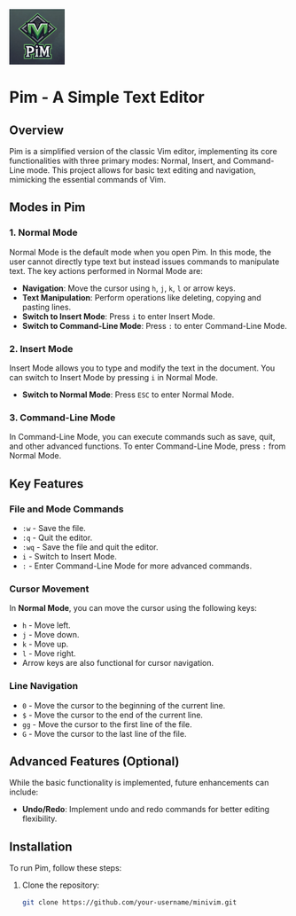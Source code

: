 <img src="./png/logo.webp" alt="A logo inspired by the Vim text editor, featuring a bold and modern design with the text 'Pim' in the center. The logo should have a green and dark gray color scheme, with sharp edges and a geometric style. Surround the text with a diamond-shaped outline, similar to the classic Vim logo, and give it a slightly 3D look." style="width:100px; height:auto;" />


# Pim - A Simple Text Editor

## Overview

Pim is a simplified version of the classic Vim editor, implementing its core functionalities with three primary modes: Normal, Insert, and Command-Line mode. This project allows for basic text editing and navigation, mimicking the essential commands of Vim.

## Modes in Pim

### 1. **Normal Mode**
Normal Mode is the default mode when you open Pim. In this mode, the user cannot directly type text but instead issues commands to manipulate text. The key actions performed in Normal Mode are:

- **Navigation**: Move the cursor using `h`, `j`, `k`, `l` or arrow keys.
- **Text Manipulation**: Perform operations like deleting, copying and pasting lines.
- **Switch to Insert Mode**: Press `i` to enter Insert Mode.
- **Switch to Command-Line Mode**: Press `:` to enter Command-Line Mode.

### 2. **Insert Mode**
Insert Mode allows you to type and modify the text in the document. You can switch to Insert Mode by pressing `i` in Normal Mode.

* **Switch to Normal Mode**: Press `ESC` to enter Normal Mode.

### 3. **Command-Line Mode**
In Command-Line Mode, you can execute commands such as save, quit, and other advanced functions. To enter Command-Line Mode, press `:` from Normal Mode.

## Key Features

### File and Mode Commands

- `:w` - Save the file.
- `:q` - Quit the editor.
- `:wq` - Save the file and quit the editor.
- `i` - Switch to Insert Mode.
- `:` - Enter Command-Line Mode for more advanced commands.

### Cursor Movement

In **Normal Mode**, you can move the cursor using the following keys:

- `h` - Move left.
- `j` - Move down.
- `k` - Move up.
- `l` - Move right.
- Arrow keys are also functional for cursor navigation.

### Line Navigation

- `0` - Move the cursor to the beginning of the current line.
- `$` - Move the cursor to the end of the current line.
- `gg` - Move the cursor to the first line of the file.
- `G` - Move the cursor to the last line of the file.

## Advanced Features (Optional)
While the basic functionality is implemented, future enhancements can include:

- **Undo/Redo**: Implement undo and redo commands for better editing flexibility.

## Installation

To run Pim, follow these steps:

1. Clone the repository:
   ```bash
   git clone https://github.com/your-username/minivim.git